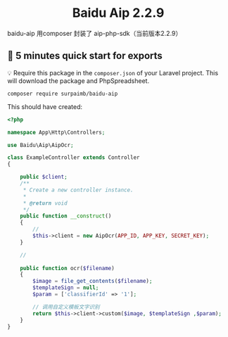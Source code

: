 
<h1 align="center">
  Baidu Aip 2.2.9
</h1>

baidu-aip 用composer 封装了 aip-php-sdk（当前版本2.2.9）


## :rocket: 5 minutes quick start for exports

:bulb: Require this package in the `composer.json` of your Laravel project. This will download the package and PhpSpreadsheet.

```
composer require surpaimb/baidu-aip
```


This should have created:

```php
<?php

namespace App\Http\Controllers;

use Baidu\Aip\AipOcr;

class ExampleController extends Controller
{

    public $client;
    /**
     * Create a new controller instance.
     *
     * @return void
     */
    public function __construct()
    {
        //
        $this->client = new AipOcr(APP_ID, APP_KEY, SECRET_KEY);
    }

    //
    
    public function ocr($filename)
    {
        $image = file_get_contents($filename);
        $templateSign = null;
        $param = ['classifierId' => '1'];

        // 调用自定义模板文字识别
        return $this->client->custom($image, $templateSign ,$param);
    }
}

```



